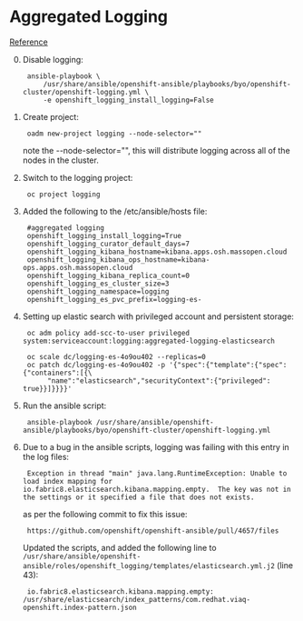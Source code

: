 # Aggregated Logging
[Reference](https://docs.openshift.com/container-platform/3.5/install_config/aggregate_logging_sizing.html)

0) Disable logging:

        ansible-playbook \
            /usr/share/ansible/openshift-ansible/playbooks/byo/openshift-cluster/openshift-logging.yml \
            -e openshift_logging_install_logging=False

1) Create project:

        oadm new-project logging --node-selector=""

    note the --node-selector="", this will distribute logging across all of the nodes in the cluster.

2) Switch to the logging project:

        oc project logging

3) Added the following to the /etc/ansible/hosts file:

        #aggregated logging
        openshift_logging_install_logging=True
        openshift_logging_curator_default_days=7
        openshift_logging_kibana_hostname=kibana.apps.osh.massopen.cloud
        openshift_logging_kibana_ops_hostname=kibana-ops.apps.osh.massopen.cloud
        openshift_logging_kibana_replica_count=0
        openshift_logging_es_cluster_size=3
        openshift_logging_namespace=logging
        openshift_logging_es_pvc_prefix=logging-es-

4) Setting up elastic search with privileged account and persistent storage: 

        oc adm policy add-scc-to-user privileged system:serviceaccount:logging:aggregated-logging-elasticsearch

        oc scale dc/logging-es-4o9ou402 --replicas=0
        oc patch dc/logging-es-4o9ou402 -p '{"spec":{"template":{"spec":{"containers":[{\ 
             "name":"elasticsearch","securityContext":{"privileged": true}}]}}}}'

5) Run the ansible script:  

        ansible-playbook /usr/share/ansible/openshift-ansible/playbooks/byo/openshift-cluster/openshift-logging.yml

6) Due to a bug in the ansible scripts, logging was failing with this entry in the log files:

        Exception in thread "main" java.lang.RuntimeException: Unable to load index mapping for io.fabric8.elasticsearch.kibana.mapping.empty.  The key was not in the settings or it specified a file that does not exists.

    as per the following commit to fix this issue:

        https://github.com/openshift/openshift-ansible/pull/4657/files       

    Updated the scripts, and added the following line to `/usr/share/ansible/openshift-ansible/roles/openshift_logging/templates/elasticsearch.yml.j2` (line 43):

        io.fabric8.elasticsearch.kibana.mapping.empty: /usr/share/elasticsearch/index_patterns/com.redhat.viaq-openshift.index-pattern.json

